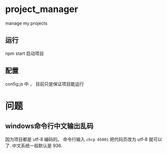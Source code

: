 # project_manager
manage my projects

## 运行
npm start 启动项目

## 配置
config.js 中 ， 目前只是保证项目能运行

# 问题

## windows命令行中文输出乱码  
因为项目都是 utf-8 编码的。 
命令行输入 `chcp 65001` 把代码页改为 utf-8 就可以了.  中文系统一般默认是 936.